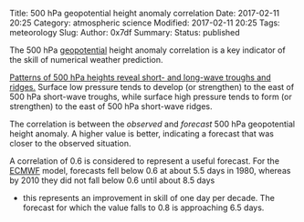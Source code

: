 Title: 500 hPa geopotential height anomaly correlation
Date: 2017-02-11 20:25
Category: atmospheric science
Modified: 2017-02-11 20:25
Tags: meteorology
Slug: 
Author: 0x7df
Summary: 
Status: published

The 500 hPa [geopotential]({filename}/geopotential.md) height anomaly
correlation is a key indicator of the skill of numerical weather prediction.

[Patterns of 500 hPa heights reveal short- and long-wave troughs and ridges.](
https://www.e-education.psu.edu/worldofweather/node/2031) Surface low
pressure tends to develop (or strengthen) to the east of 500 hPa short-wave
troughs, while surface high pressure tends to form (or strengthen) to the
east of 500 hPa short-wave ridges. 

The correlation is between the *observed* and *forecast* 500 hPa geopotential
height anomaly. A higher value is better, indicating a forecast that was closer
to the observed situation.

A correlation of 0.6 is considered to represent a useful forecast. For the
[ECMWF](https://www.ecmwf.int) model, forecasts fell below 0.6 at about 5.5
days in 1980, whereas by 2010 they did not fall below 0.6 until about 8.5 days
- this represents an improvement in skill of one day per decade. The forecast
for which the value falls to 0.8 is approaching 6.5 days.
